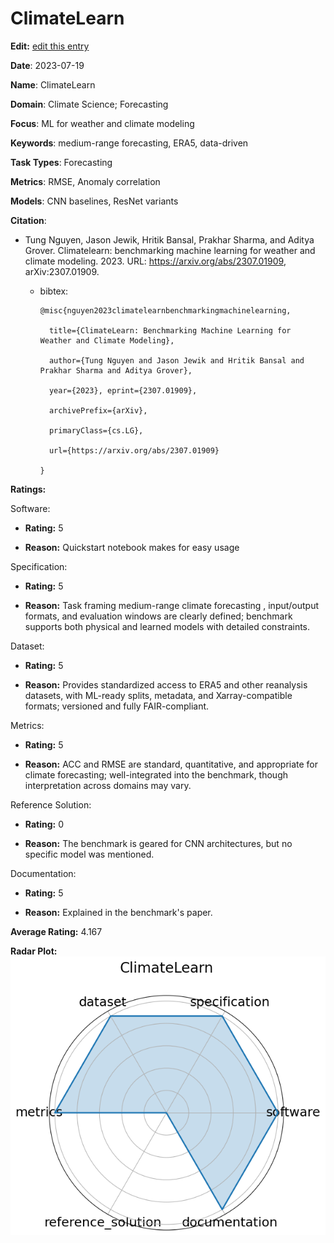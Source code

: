 # ClimateLearn


**Edit:** [edit this entry](https://github.com/mlcommons-science/benchmark/tree/main/source)


**Date**: 2023-07-19


**Name**: ClimateLearn


**Domain**: Climate Science; Forecasting


**Focus**: ML for weather and climate modeling


**Keywords**: medium-range forecasting, ERA5, data-driven


**Task Types**: Forecasting


**Metrics**: RMSE, Anomaly correlation


**Models**: CNN baselines, ResNet variants


**Citation**:


- Tung Nguyen, Jason Jewik, Hritik Bansal, Prakhar Sharma, and Aditya Grover. Climatelearn: benchmarking machine learning for weather and climate modeling. 2023. URL: https://arxiv.org/abs/2307.01909, arXiv:2307.01909.

  - bibtex:
      ```
      @misc{nguyen2023climatelearnbenchmarkingmachinelearning, 

        title={ClimateLearn: Benchmarking Machine Learning for Weather and Climate Modeling}, 

        author={Tung Nguyen and Jason Jewik and Hritik Bansal and Prakhar Sharma and Aditya Grover},

        year={2023}, eprint={2307.01909}, 

        archivePrefix={arXiv}, 

        primaryClass={cs.LG},

        url={https://arxiv.org/abs/2307.01909}

      }

      ```

**Ratings:**


Software:


  - **Rating:** 5


  - **Reason:** Quickstart notebook makes for easy usage 


Specification:


  - **Rating:** 5


  - **Reason:** Task framing  medium-range climate forecasting , input/output formats, and evaluation windows are clearly defined; benchmark supports both physical and learned models with detailed constraints. 


Dataset:


  - **Rating:** 5


  - **Reason:** Provides standardized access to ERA5 and other reanalysis datasets, with ML-ready splits, metadata, and Xarray-compatible formats; versioned and fully FAIR-compliant. 


Metrics:


  - **Rating:** 5


  - **Reason:** ACC and RMSE are standard, quantitative, and appropriate for climate forecasting; well-integrated into the benchmark, though interpretation across domains may vary. 


Reference Solution:


  - **Rating:** 0


  - **Reason:** The benchmark is geared for CNN architectures, but no specific model was mentioned. 


Documentation:


  - **Rating:** 5


  - **Reason:** Explained in the benchmark's paper.  


**Average Rating:** 4.167


**Radar Plot:**
 ![Climatelearn radar plot](../../tex/images/climatelearn_radar.png)